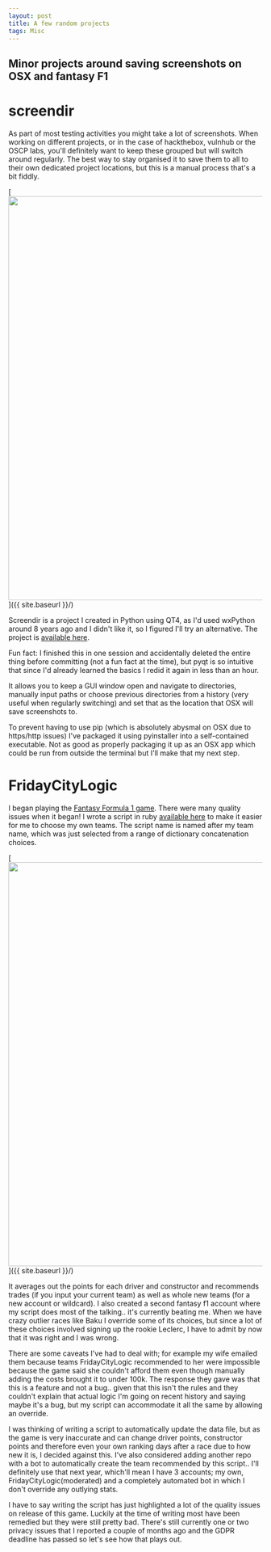 ```yaml
---
layout: post
title: A few random projects
tags: Misc
---
```

## Minor projects around saving screenshots on OSX and fantasy F1

# screendir

As part of most testing activities you might take a lot of screenshots. When working on different projects, or in the case of hackthebox, vulnhub or the OSCP labs, you'll definitely want to keep these grouped but will switch around regularly. The best way to stay organised it to save them to all to their own dedicated project locations, but this is a manual process that's a bit fiddly.

[<img src="{{ site.baseurl }}/images/misc/screendir.png"
 style="width: 800px;"/>]({{ site.baseurl }}/)

 Screendir is a project I created in Python using QT4, as I'd used wxPython around 8 years ago and I didn't like it, so I figured I'll try an alternative. The project is [available here](https://github.com/LockeLamora/screendir).

 Fun fact: I finished this in one session and accidentally deleted the entire thing before committing (not a fun fact at the time), but pyqt is so intuitive that since I'd already learned the basics I redid it again in less than an hour.

 It allows you to keep a GUI window open and navigate to directories, manually input paths or choose previous directories from a history (very useful when regularly switching) and set that as the location that OSX will save screenshots to.

 To prevent having to use pip (which is absolutely abysmal on OSX due to https/http issues) I've packaged it using pyinstaller into a self-contained executable. Not as good as properly packaging it up as an OSX app which could be run from outside the terminal but I'll make that my next step.

# FridayCityLogic

I began playing the [Fantasy Formula 1 game](https://fantasy.formula1.com). There were many quality issues when it began! I wrote a script in ruby [available here](https://github.com/LockeLamora/FridayCityLogic) to make it easier for me to choose my own teams. The script name is named after my team name, which was just selected from a range of dictionary concatenation choices.

[<img src="{{ site.baseurl }}/images/misc/fcl.png"
 style="width: 800px;"/>]({{ site.baseurl }}/)

It averages out the points for each driver and constructor and recommends trades (if you input your current team) as well as  whole new teams (for a new account or wildcard). I also created a second fantasy f1 account where my script does most of the talking.. it's currently beating me. When we have crazy outlier races like Baku I override some of its choices, but since a lot of these choices involved signing up the rookie Leclerc, I have to admit by now that it was right and I was wrong.

There are some caveats I've had to deal with; for example my wife emailed them because teams FridayCityLogic recommended to her were impossible because the game said she couldn't afford them even though manually adding the costs brought it to under 100k. The response they gave was that this is a feature and not a bug..  given that this isn't the rules and they couldn't explain that actual logic I'm going on recent history and saying maybe it's a bug, but my script can accommodate it all the same by allowing an override.

I was thinking of writing a script to automatically update the data file, but as the game is very inaccurate and can change driver points, constructor points and therefore even your own ranking days after a race due to how new it is, I decided against this. I've also considered adding another repo with a bot to automatically create the team recommended by this script.. I'll definitely use that next year, which'll mean I have 3 accounts; my own, FridayCityLogic(moderated) and a completely automated bot in which I don't override any outlying stats.

I have to say writing the script has just highlighted a lot of the quality issues on release of this game. Luckily at the time of writing most have been remedied but they were still pretty bad. There's still currently one or two privacy issues that I reported a couple of months ago and the GDPR deadline has passed so let's see how that plays out.
